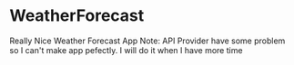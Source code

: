 # WeatherForecast
Really Nice Weather Forecast App
Note: API Provider have some problem so I can't make app pefectly. I will do it when I have more time
